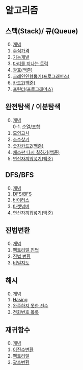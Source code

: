 # 알고리즘

## 스택(Stack)/ 큐(Queue)
0. [개념](https://github.com/itavita08/Algorithm/blob/main/%EC%8A%A4%ED%83%9D%2C%ED%81%90/%EC%8A%A4%ED%83%9D_%ED%81%90.ipynb)
1. [주식가격](https://github.com/itavita08/Algorithm/blob/main/%EC%8A%A4%ED%83%9D%2C%ED%81%90/01_%EC%A3%BC%EC%8B%9D%EA%B0%80%EA%B2%A9.md)
2. [기능개발](https://github.com/itavita08/Algorithm/blob/main/%EC%8A%A4%ED%83%9D%2C%ED%81%90/02_%EA%B8%B0%EB%8A%A5%EA%B0%9C%EB%B0%9C.md)
3. [다리를 지나는 트럭](https://github.com/itavita08/Algorithm/blob/main/%EC%8A%A4%ED%83%9D%2C%ED%81%90/03_%EB%8B%A4%EB%A6%AC%EB%A5%BC%20%EC%A7%80%EB%82%98%EB%8A%94%20%ED%8A%B8%EB%9F%AD.md)
4. [괄호(백준)](https://github.com/itavita08/Algorithm/blob/main/%EC%8A%A4%ED%83%9D%2C%ED%81%90/04.%209012%EB%B2%88%20%EA%B4%84%ED%98%B8.md)
5. [크레인인형뽑기(프로그래머스)](https://github.com/itavita08/Algorithm/blob/main/%EC%8A%A4%ED%83%9D%2C%ED%81%90/05.%20%ED%81%AC%EB%A0%88%EC%9D%B8%EC%9D%B8%ED%98%95%EB%BD%91%EA%B8%B0(%ED%94%84%EB%A1%9C%EA%B7%B8%EB%9E%98%EB%A8%B8%EC%8A%A4).md)
6. [카드2(백준)](https://github.com/itavita08/Algorithm/blob/main/%EC%8A%A4%ED%83%9D%2C%ED%81%90/06.%EC%B9%B4%EB%93%9C2(%EB%B0%B1%EC%A4%80).md)
7. [프린터(프로그래머스)](https://github.com/itavita08/Algorithm/blob/main/%EC%8A%A4%ED%83%9D%2C%ED%81%90/07.%ED%94%84%EB%A6%B0%ED%84%B0(%ED%94%84%EB%A1%9C%EA%B7%B8%EB%9E%98%EB%A8%B8%EC%8A%A4).md)
## 완전탐색 / 이분탐색
0. [개념](https://github.com/itavita08/Algorithm/blob/main/%EC%99%84%EC%A0%84%ED%83%90%EC%83%89_%EC%9D%B4%EB%B6%84%ED%83%90%EC%83%89/%EC%99%84%EC%A0%84%ED%83%90%EC%83%89_%EC%9D%B4%EB%B6%84%ED%83%90%EC%83%89.ipynb)   
0-1. [순열/조합](https://github.com/itavita08/Algorithm/blob/main/%EC%99%84%EC%A0%84%ED%83%90%EC%83%89_%EC%9D%B4%EB%B6%84%ED%83%90%EC%83%89/%EC%88%9C%EC%97%B4_%EC%A1%B0%ED%95%A9.md)
1. [모의고사](https://github.com/itavita08/Algorithm/blob/main/%EC%99%84%EC%A0%84%ED%83%90%EC%83%89_%EC%9D%B4%EB%B6%84%ED%83%90%EC%83%89/01_%EB%AA%A8%EC%9D%98%EA%B3%A0%EC%82%AC.md)
2. [소수찾기](https://github.com/itavita08/Algorithm/blob/main/%EC%99%84%EC%A0%84%ED%83%90%EC%83%89_%EC%9D%B4%EB%B6%84%ED%83%90%EC%83%89/02_%EC%86%8C%EC%88%98%EC%B0%BE%EA%B8%B0.md)
3. [숫자카드2(백준)](https://github.com/itavita08/Algorithm/blob/main/%EC%99%84%EC%A0%84%ED%83%90%EC%83%89_%EC%9D%B4%EB%B6%84%ED%83%90%EC%83%89/03_%EC%88%AB%EC%9E%90%EC%B9%B4%EB%93%9C2(%EB%B0%B1%EC%A4%80).md)
4. [체스판 다시 칠하기(백준)](https://github.com/itavita08/Algorithm/blob/main/%EC%99%84%EC%A0%84%ED%83%90%EC%83%89_%EC%9D%B4%EB%B6%84%ED%83%90%EC%83%89/04_%EC%B2%B4%EC%8A%A4%ED%8C%90%EB%8B%A4%EC%8B%9C%EC%B9%A0%ED%95%98%EA%B8%B0(%EB%B0%B1%EC%A4%80).md)
5. [연산자끼워넣기(백준)](https://github.com/itavita08/Algorithm/blob/main/%EC%99%84%EC%A0%84%ED%83%90%EC%83%89_%EC%9D%B4%EB%B6%84%ED%83%90%EC%83%89/05_%EC%97%B0%EC%82%B0%EC%9E%90%EB%81%BC%EC%9B%8C%EB%84%A3%EA%B8%B0(%EB%B0%B1%EC%A4%80).md)
## DFS/BFS
0. [개념](https://github.com/itavita08/Algorithm/blob/main/BFS%2CDFS/BFS_DFS.md)
1. [DFS/BFS](https://github.com/itavita08/Algorithm/blob/main/BFS%2CDFS/01_dfs_bfs.md)
2. [바이러스](https://github.com/itavita08/Algorithm/blob/main/BFS%2CDFS/02_%EB%B0%94%EC%9D%B4%EB%9F%AC%EC%8A%A4.md)
3. [타겟넘버](https://github.com/itavita08/Algorithm/blob/main/BFS%2CDFS/03_%ED%83%80%EA%B2%9F%EB%84%98%EB%B2%84.md)
4. [연산자끼워넣기(백준)](https://github.com/itavita08/Algorithm/blob/main/BFS%2CDFS/4.%20%EC%97%B0%EC%82%B0%EC%9E%90%EB%81%BC%EC%9B%8C%EB%84%A3%EA%B8%B0(%EB%B0%B1%EC%A4%80).md)
## 진법변환
0. [개념](https://github.com/itavita08/Algorithm/blob/main/%EC%A7%84%EB%B2%95%EB%B3%80%ED%99%98_%EB%B9%84%ED%8A%B8%EC%97%B0%EC%82%B0/%EC%A7%84%EB%B2%95%EB%B3%80%ED%99%98_%EB%B9%84%ED%8A%B8%EC%97%B0%EC%82%B0.md)
1. [팩토리얼 진법](https://github.com/itavita08/Algorithm/blob/main/%EC%A7%84%EB%B2%95%EB%B3%80%ED%99%98_%EB%B9%84%ED%8A%B8%EC%97%B0%EC%82%B0/%ED%8C%A9%ED%86%A0%EB%A6%AC%EC%96%BC_%EC%A7%84%EB%B2%95.md)
2. [진법 변환](https://github.com/itavita08/Algorithm/blob/main/%EC%A7%84%EB%B2%95%EB%B3%80%ED%99%98_%EB%B9%84%ED%8A%B8%EC%97%B0%EC%82%B0/%EC%A7%84%EB%B2%95%EB%B3%80%ED%99%98.md)
3. [비밀지도](https://github.com/itavita08/Algorithm/blob/main/%EC%A7%84%EB%B2%95%EB%B3%80%ED%99%98_%EB%B9%84%ED%8A%B8%EC%97%B0%EC%82%B0/%EB%B9%84%EB%B0%80%EC%A7%80%EB%8F%84.md)
## 해시
0. [개념](https://github.com/itavita08/Algorithm/blob/main/%ED%95%B4%EC%8B%9C/%ED%95%B4%EC%8B%9C.md)
1. [Hasing](https://github.com/itavita08/Algorithm/blob/main/%ED%95%B4%EC%8B%9C/01_Hashing.md)
2. [완주하지 못한 선수](https://github.com/itavita08/Algorithm/blob/main/%ED%95%B4%EC%8B%9C/02_%EC%99%84%EC%A3%BC%ED%95%98%EC%A7%80_%EB%AA%BB%ED%95%9C_%EC%84%A0%EC%88%98.md)
3. [전화번호 목록](https://github.com/itavita08/Algorithm/blob/main/%ED%95%B4%EC%8B%9C/03_%EC%A0%84%ED%99%94%EB%B2%88%ED%98%B8_%20%EB%AA%A9%EB%A1%9D.md)
## 재귀함수
0. [개념](https://github.com/itavita08/Algorithm/blob/main/%EC%9E%AC%EA%B7%80%ED%95%A8%EC%88%98/%EC%9E%AC%EA%B7%80%ED%95%A8%EC%88%98.md)
1. [이진수변환](https://github.com/itavita08/Algorithm/blob/main/%EC%9E%AC%EA%B7%80%ED%95%A8%EC%88%98/%EC%9D%B4%EC%A7%84%EC%88%98%EB%B3%80%ED%99%98.md)
2. [팩토리얼](https://github.com/itavita08/Algorithm/blob/main/%EC%9E%AC%EA%B7%80%ED%95%A8%EC%88%98/%ED%8C%A9%ED%86%A0%EB%A6%AC%EC%96%BC.md)
3. [괄호변환](https://github.com/itavita08/Algorithm/blob/main/%EC%9E%AC%EA%B7%80%ED%95%A8%EC%88%98/%EA%B4%84%ED%98%B8%EB%B3%80%ED%99%98.md)
